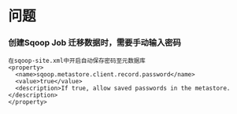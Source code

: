 # 问题

### 创建Sqoop Job 迁移数据时，需要手动输入密码

```
在sqoop-site.xml中开启自动保存密码至元数据库
<property>
  <name>sqoop.metastore.client.record.password</name>
  <value>true</value>
  <description>If true, allow saved passwords in the metastore.</description>
</property>
```







